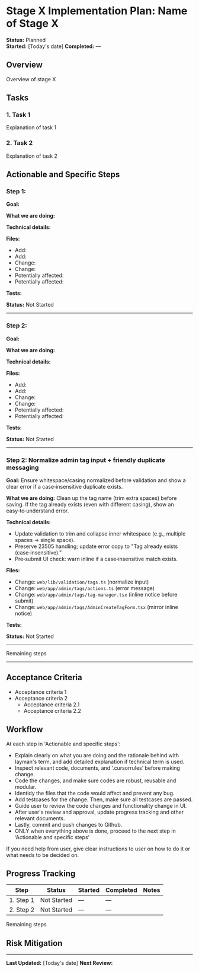# Stage X Implementation Plan: Name of Stage X

**Status:** Planned  
**Started:** [Today's date]
**Completed:** —

## Overview

Overview of stage X

## Tasks

### 1. Task 1
Explanation of task 1

### 2. Task 2  
Explanation of task 2


## Actionable and Specific Steps

### Step 1: 
**Goal:** 

**What we are doing:** 

**Technical details:**

**Files:**
- Add: 
- Add: 
- Change:
- Change:
- Potentially affected:
- Potentially affected:

**Tests:** 

**Status:** Not Started

---

### Step 2: 
**Goal:** 

**What we are doing:** 

**Technical details:**

**Files:**
- Add: 
- Add: 
- Change:
- Change:
- Potentially affected:
- Potentially affected:

**Tests:** 

**Status:** Not Started

--- 
### Step 2: Normalize admin tag input + friendly duplicate messaging
**Goal:** Ensure whitespace/casing normalized before validation and show a clear error if a case‑insensitive duplicate exists.

**What we are doing:** Clean up the tag name (trim extra spaces) before saving. If the tag already exists (even with different casing), show an easy‑to‑understand error.

**Technical details:**
- Update validation to trim and collapse inner whitespace (e.g., multiple spaces → single space).
- Preserve 23505 handling; update error copy to "Tag already exists (case‑insensitive)."
- Pre‑submit UI check: warn inline if a case‑insensitive match exists.

**Files:**
- Change: `web/lib/validation/tags.ts` (normalize input)
- Change: `web/app/admin/tags/actions.ts` (error message)
- Change: `web/app/admin/tags/tag-manager.tsx` (inline notice before submit)
- Change: `web/app/admin/tags/AdminCreateTagForm.tsx` (mirror inline notice)

**Tests:** 

**Status:** Not Started

---

Remaining steps

---

## Acceptance Criteria

- Acceptance criteria 1
- Acceptance criteria 2
  - Acceptance criteria 2.1
  - Acceptance criteria 2.2


## Workflow

At each step in 'Actionable and specific steps':

- Explain clearly on what you are doing and the rationale behind with layman's term, and add detailed explanation if technical term is used. 
- Inspect relevant code, documents, and ‘.cursorrules’ before making change.
- Code the changes, and make sure codes are robust, reusable and modular. 
- Identidy the files that the code would affect and prevent any bug.
- Add testcases for the change. Then, make sure all testcases are passed.
- Guide user to review the code changes and functionality change in UI.
- After user's review and approval, update progress tracking and other relevant documents.
- Lastly, commit and push changes to Github.
- ONLY when everything above is done, proceed to the next step in ‘Actionable and specific steps’

If you need help from user, give clear instructions to user on how to do it or what needs to be decided on.

## Progress Tracking

| Step | Status | Started | Completed | Notes |
|------|--------|---------|-----------|-------|
| 1. Step 1 | Not Started | — | — |  |
| 2. Step 2 | Not Started | — | — |  |
Remaining steps

## Risk Mitigation


---

**Last Updated:** [Today's date] 
**Next Review:** 


